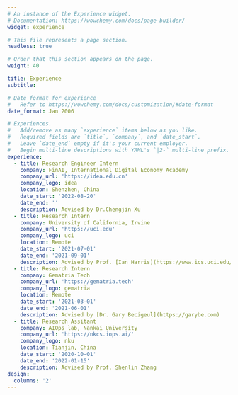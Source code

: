 ```yaml
---
# An instance of the Experience widget.
# Documentation: https://wowchemy.com/docs/page-builder/
widget: experience

# This file represents a page section.
headless: true

# Order that this section appears on the page.
weight: 40

title: Experience
subtitle:

# Date format for experience
#   Refer to https://wowchemy.com/docs/customization/#date-format
date_format: Jan 2006

# Experiences.
#   Add/remove as many `experience` items below as you like.
#   Required fields are `title`, `company`, and `date_start`.
#   Leave `date_end` empty if it's your current employer.
#   Begin multi-line descriptions with YAML's `|2-` multi-line prefix.
experience:
  - title: Research Engineer Intern
    company: FinAI, International Digital Economy Academy
    company_url: 'https://idea.edu.cn'
    company_logo: idea
    location: Shenzhen, China
    date_start: '2022-08-20'
    date_end: ''
    description: Advised by Dr.Chengjin Xu
  - title: Research Intern
    company: University of California, Irvine
    company_url: 'https://uci.edu'
    company_logo: uci
    location: Remote
    date_start: '2021-07-01'
    date_end: '2021-09-01'
    description: Advised by Prof. [Ian Harris](https://www.ics.uci.edu/~harris/)
  - title: Research Intern
    company: Gematria Tech
    company_url: 'https://gematria.tech'
    company_logo: gematria
    location: Remote
    date_start: '2021-03-01'
    date_end: '2021-06-01'
    description: Advised by [Dr. Gary Becigeul](https://garybe.com)
  - title: Research Assitant
    company: AIOps lab, Nankai University
    company_url: 'https://nkcs.iops.ai/'
    company_logo: nku
    location: Tianjin, China
    date_start: '2020-10-01'
    date_end: '2022-01-15'
    description: Advised by Prof. Shenlin Zhang
design:
  columns: '2'
---
```

